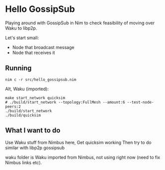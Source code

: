 # Hello GossipSub

Playing around with GossipSub in Nim to check feasibility of moving over Waku to libp2p.

Let's start small:
- Node that broadcast message
- Node that receives it


## Running

`nim c -r src/hello_gossipsub.nim`

Alt, Waku (imported):

```
make start_network quicksim
# ./build/start_network --topology:FullMesh --amount:6 --test-node-peers:2
./build/start_network
./build/quicksim
```

## What I want to do

Use Waku stuff from Nimbus here,
Get quicksim working
Then try to do similar with libp2p gossipsub

waku folder is Waku imported from Nimbus, not using right now (need to fix Nimbus links etc).
